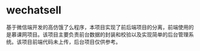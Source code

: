 # wechatsell
基于微信端开发的高仿饿了么程序，本项目实现了前后端项目的分离，前端使用的是慕课网项目。该项目主要负责前台数据的封装和校验以及实现简单的后台管理系统。该项目前端代码未上传，后台项目仅供参考。
